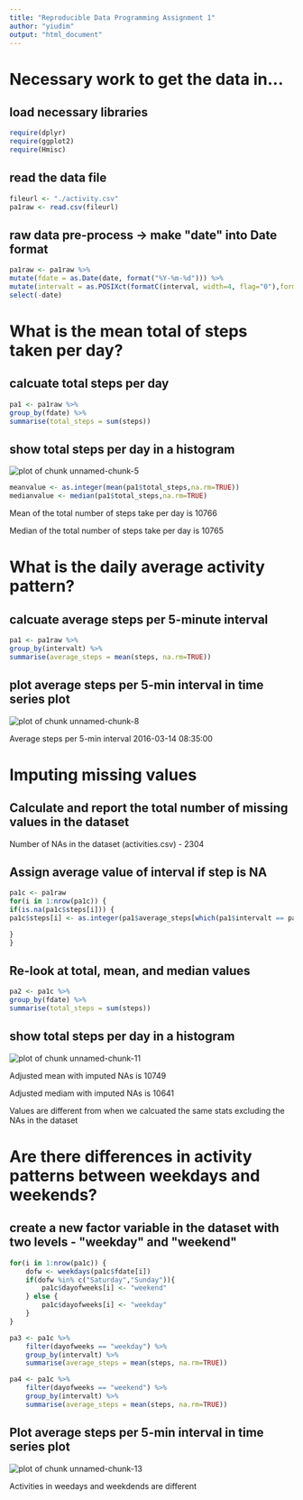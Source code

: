 ```yaml
---
title: "Reproducible Data Programming Assignment 1"
author: "yiudim"
output: "html_document"
---
```


# Necessary work to get the data in...
## load necessary libraries

```r
require(dplyr)
require(ggplot2)
require(Hmisc)
```
	
## read the data file

```r
fileurl <- "./activity.csv"
pa1raw <- read.csv(fileurl)
```

## raw data pre-process -> make "date" into Date format

```r
pa1raw <- pa1raw %>% 
mutate(fdate = as.Date(date, format("%Y-%m-%d"))) %>% 
mutate(intervalt = as.POSIXct(formatC(interval, width=4, flag="0"),format="%H%M")) %>%
select(-date)
```
		

# What is the mean total of steps taken per day?
## calcuate total steps per day

```r
pa1 <- pa1raw %>% 
group_by(fdate) %>%
summarise(total_steps = sum(steps))
```

## show total steps per day in a histogram
![plot of chunk unnamed-chunk-5](figure/unnamed-chunk-5-1.png)


```r
meanvalue <- as.integer(mean(pa1$total_steps,na.rm=TRUE))
medianvalue <- median(pa1$total_steps,na.rm=TRUE)
```

Mean of the total number of steps take per day is 10766

Median of the total number of steps take per day is 10765


# What is the daily average activity pattern?
## calcuate average steps per 5-minute interval

```r
pa1 <- pa1raw %>% 
group_by(intervalt) %>%
summarise(average_steps = mean(steps, na.rm=TRUE))
```

## plot average steps per 5-min interval in time series plot
![plot of chunk unnamed-chunk-8](figure/unnamed-chunk-8-1.png)

Average steps per 5-min interval 2016-03-14 08:35:00




# Imputing missing values 
## Calculate and report the total number of missing values in the dataset

Number of NAs in the dataset (activities.csv) - 2304


## Assign average value of interval if step is NA

```r
pa1c <- pa1raw
for(i in 1:nrow(pa1c)) {
if(is.na(pa1c$steps[i])) {
pa1c$steps[i] <- as.integer(pa1$average_steps[which(pa1$intervalt == pa1c$intervalt[i])])

}
}
```

## Re-look at total, mean, and median values

```r
pa2 <- pa1c %>% 
group_by(fdate) %>%
summarise(total_steps = sum(steps))
```

## show total steps per day in a histogram
![plot of chunk unnamed-chunk-11](figure/unnamed-chunk-11-1.png)

Adjusted mean with imputed NAs is 10749

Adjusted mediam with imputed NAs is 10641

Values are different from when we calcuated the same stats excluding the NAs in the dataset




# Are there differences in activity patterns between weekdays and weekends?

## create a new factor variable in the dataset with two levels - "weekday" and "weekend" 


```r
for(i in 1:nrow(pa1c)) {
	dofw <- weekdays(pa1c$fdate[i]) 
	if(dofw %in% c("Saturday","Sunday")){
		pa1c$dayofweeks[i] <- "weekend"
	} else {
		pa1c$dayofweeks[i] <- "weekday"
	}
}

pa3 <- pa1c %>% 
	filter(dayofweeks == "weekday") %>%
	group_by(intervalt) %>%
	summarise(average_steps = mean(steps, na.rm=TRUE))

pa4 <- pa1c %>% 
	filter(dayofweeks == "weekend") %>%
	group_by(intervalt) %>%
	summarise(average_steps = mean(steps, na.rm=TRUE))
```



## Plot average steps per 5-min interval in time series plot
![plot of chunk unnamed-chunk-13](figure/unnamed-chunk-13-1.png)

Activities in weedays and weekdends are different

